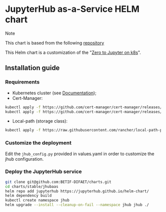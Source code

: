 # JupyterHub as-a-Service HELM chart

> [!NOTE]
> This chart is based from the following [repository](https://github.com/ICSC-Spoke2-repo/HighRateAnalysis-WP5/tree/main/stable/jhub-aas)

This Helm chart is a customization of the "[Zero to Jupyter on k8s](https://z2jh.jupyter.org/en/stable/)".

## Installation guide

### Requirements

* Kubernetes cluster (see [Documentation](https://betif-difaet.readthedocs.io/en/latest/admin_guide.html#turning-the-vms-in-a-k8s-cluster));
* Cert-Manager:
```bash
kubectl apply -f https://github.com/cert-manager/cert-manager/releases/download/v1.13.2/cert-manager.yaml
kubectl apply -f https://github.com/cert-manager/cert-manager/releases/download/v1.13.2/cert-manager.crds.yaml
```
* Local-path (storage class):
```bash
kubectl apply -f https://raw.githubusercontent.com/rancher/local-path-provisioner/v0.0.24/deploy/local-path-storage.yaml
```

### Customize the deployment
Edit the `jhub_config.py` provided in values.yaml in order to customize the jhub configuration. 

### Deploy the JupyterHub service
```bash
git clone git@github.com:BETIF-DIFAET/charts.git
cd charts/stable/jhubaas
helm repo add jupyterhub https://jupyterhub.github.io/helm-chart/
helm dependency build
kubectl create namespace jhub
helm upgrade --install --cleanup-on-fail --namespace jhub jhub ./ 
```

